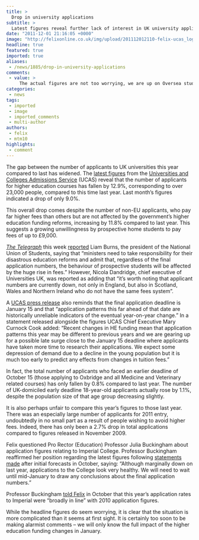 ```yaml
---
title: >
  Drop in university applications
subtitle: >
  Latest figures reveal further lack of interest in UK university applications
date: "2011-12-01 21:16:05 +0000"
image: "http://felixonline.co.uk/img/upload/201112012110-felix-ucas_logo_rgb300.png"
headline: true
featured: true
imported: true
aliases:
 - /news/1885/drop-in-university-applications
comments:
 - value: >
     The actual figures are not too worrying, we are up on Oversea students, and EU applications seem fairly steady, although slightly down. <br>Although home student applications are down, Imperial is doing well compared to the sector average. <br>I also suspect that more applicants this year will take gap years compared to last year because of the fee change. <br>Interestingly, on Admissions, people might want to read Scotts blog on post-qualification admissions (massive plug): https://www.union.ic.ac.uk/blogs/2011/11/14/post-qualification-admissions-pqas/
categories:
 - news
tags:
 - imported
 - image
 - imported_comments
 - multi-author
authors:
 - felix
 - mtm10
highlights:
 - comment
---
```


The gap between the number of applicants to UK universities this year compared to last has widened. The [latest figures](http://www.ucas.com/about_us/media_enquiries/media_releases/2011/20111128) from the [Universities and Colleges Admissions Service](http://www.ucas.com/) (UCAS) reveal that the number of applicants for higher education courses has fallen by 12.9%, corresponding to over 23,000 people, compared to this time last year. Last month’s figures indicated a drop of only 9.0%.

This overall drop comes despite the number of non-EU applicants, who pay far higher fees than others but are not affected by the government’s higher education funding reforms, increasing by 11.8% compared to last year. This suggests a growing unwillingness by prospective home students to pay fees of up to £9,000.

[_The Telegraph_](http://www.telegraph.co.uk/) this week [reported](http://www.telegraph.co.uk/education/universityeducation/8921210/University-applications-drop-sharply-after-fees-hike.html) Liam Burns, the president of the National Union of Students, saying that “ministers need to take responsibility for their disastrous education reforms and admit that, regardless of the final application numbers, the behaviour of prospective students will be affected by the huge rise in fees.” However, Nicola Dandridge, chief executive of Universities UK, was reported as adding that “it’s worth noting that applicant numbers are currently down, not only in England, but also in Scotland, Wales and Northern Ireland who do not have the same fees system”.

A [UCAS press release](http://www.ucas.com/about_us/media_enquiries/media_releases/2011/20111128a) also reminds that the final application deadline is January 15 and that “application patterns this far ahead of that date are historically unreliable indicators of the eventual year-on-year change.” In a statement released alongside the figures UCAS Chief Executive Mary Curnock Cook added: “Recent changes in HE funding mean that application patterns this year may be different to previous years and we are gearing up for a possible late surge close to the January 15 deadline where applicants have taken more time to research their applications. We expect some depression of demand due to a decline in the young population but it is much too early to predict any effects from changes in tuition fees.”

In fact, the total number of applicants who faced an earlier deadline of October 15 (those applying to Oxbridge and all Medicine and Veterinary related courses) has only fallen by 0.8% compared to last year. The number of UK-domiciled early deadline 18-year-old applicants actually rose by 1.1%, despite the population size of that age group decreasing slightly.

It is also perhaps unfair to compare this year’s figures to those last year. There was an especially large number of applicants for 2011 entry, undoubtedly in no small part as a result of people wishing to avoid higher fees. Indeed, there has only been a 2.7% drop in total applications compared to figures released in November 2009.

Felix questioned Pro Rector (Education) Professor Julia Buckingham about application figures relating to Imperial College. Professor Buckingham reaffirmed her position regarding the latest figures following [statements made](http://felixonline.co.uk/news/1607/university-applications-fall-by-9/) after initial forecasts in October, saying: “Although marginally down on last year, applications to the College look very healthy. We will need to wait until mid-January to draw any conclusions about the final application numbers.”

Professor Buckingham [told Felix](http://felixonline.co.uk/news/1607/university-applications-fall-by-9/) in October that this year’s application rates to Imperial were “broadly in line” with 2010 application figures.

While the headline figures do seem worrying, it is clear that the situation is more complicated than it seems at first sight. It is certainly too soon to be making alarmist comments – we will only know the full impact of the higher education funding changes in January.
